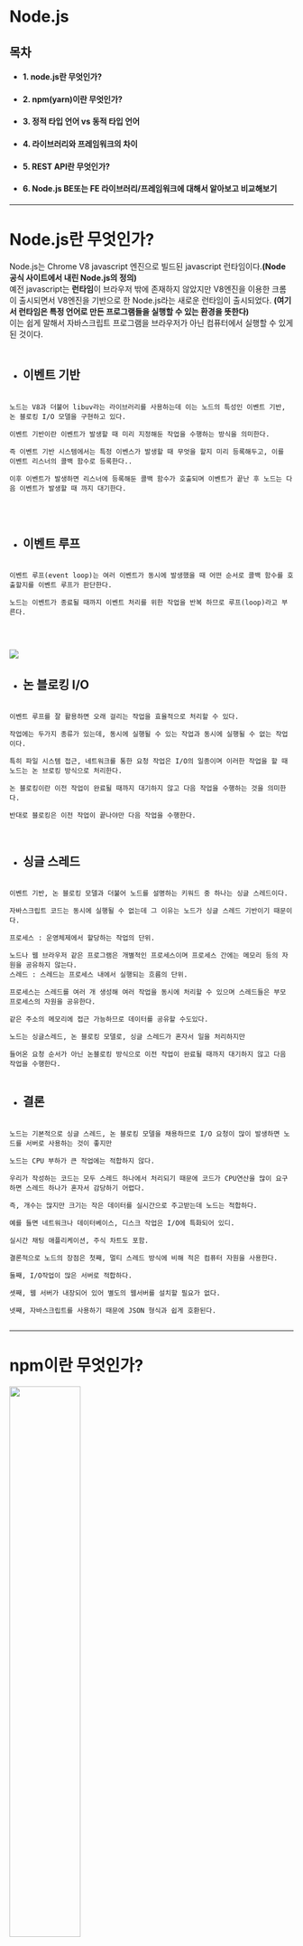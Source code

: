 # Node.js

## 목차
+ #### 1. node.js란 무엇인가?
+ #### 2. npm(yarn)이란 무엇인가?
+ #### 3. 정적 타입 언어 vs 동적 타입 언어
+ #### 4. 라이브러리와 프레임워크의 차이
+ #### 5. REST API란 무엇인가?
+ #### 6. Node.js BE또는 FE 라이브러리/프레임워크에 대해서 알아보고 비교해보기
--------
# Node.js란 무엇인가?

Node.js는 Chrome V8 javascript 엔진으로 빌드된 javascript 런타임이다.**(Node 공식 사이트에서 내린 Node.js의 정의)**<br>
예전 javascript는 **런타임**이 브라우저 밖에 존재하지 않았지만 V8엔진을 이용한 크롬이 출시되면서 V8엔진을 기반으로 한
Node.js라는 새로운 런타임이 출시되었다. **(여기서 런타임은 특정 언어로 만든 프로그램들을 실행할 수 있는 환경을 뜻한다)**<br>
이는 쉽게 말해서 자바스크립트 프로그램을 브라우저가 아닌 컴퓨터에서 실행할 수 있게 된 것이다.<br>
<br>

+ ## 이벤트 기반

<pre>
 <code>
노드는 V8과 더불어 libuv라는 라이브러리를 사용하는데 이는 노드의 특성인 이벤트 기반, 논 블로킹 I/O 모델을 구현하고 있다.<br>
이벤트 기반이란 이벤트가 발생할 때 미리 지정해둔 작업을 수행하는 방식을 의미한다.<br>
즉 이벤트 기반 시스템에서는 특정 이벤스가 발생할 때 무엇을 할지 미리 등록해두고, 이를 이벤트 리스너의 콜백 함수로 등록한다..<br>
이후 이벤트가 발생하면 리스너에 등록해둔 콜백 함수가 호출되며 이벤트가 끝난 후 노드는 다음 이벤트가 발생할 때 까지 대기한다. 
 </code>
</pre>
<br>

+ ## 이벤트 루프

<pre>
 <code>
이벤트 루프(event loop)는 여러 이벤트가 동시에 발생했을 때 어떤 순서로 콜백 함수를 호출할지를 이벤트 루프가 판단한다. <br>
노드는 이벤트가 종료될 때까지 이벤트 처리를 위한 작업을 반복 하므로 루프(loop)라고 부른다.<br>
 </code>
</pre>
<br>
<img src="https://media.vlpt.us/images/kimkevin90/post/b5338968-d88a-40ca-a3db-e0c923cbbfb9/%EB%A3%A8%ED%94%84.png">


+ ## 논 블로킹 I/O

<pre>
 <code>
이벤트 루프를 잘 활용하면 오래 걸리는 작업을 효율적으로 처리할 수 있다.<br>
작업에는 두가지 종류가 있는데, 동시에 실행될 수 있는 작업과 동시에 실행될 수 없는 작업이다.<br>
특히 파일 시스템 접근, 네트워크를 통한 요청 작업은 I/O의 일종이며 이러한 작업을 할 때 노드는 논 브로킹 방식으로 처리한다.<br>
논 블로킹이란 이전 작업이 완료될 때까지 대기하지 않고 다음 작업을 수행하는 것을 의미한다.<br>
반대로 블로킹은 이전 작업이 끝나야만 다음 작업을 수행한다.<br>
 </code>
</pre>


+ ## 싱글 스레드

<pre>
 <code>
이벤트 기반, 논 블로킹 모델과 더불어 노드를 설명하는 키워드 중 하나는 싱글 스레드이다.<br> 
자바스크립트 코드는 동시에 실행될 수 없는데 그 이유는 노드가 싱글 스레드 기반이기 때문이다.<br>
프로세스 : 운영체제에서 할당하는 작업의 단위. <br>
노드나 웹 브라우저 같은 프로그램은 개별적인 프로세스이며 프로세스 간에는 메모리 등의 자원을 공유하지 않는다.
스레드 : 스레드는 프로세스 내에서 실행되는 흐름의 단위.<br>
프로세스는 스레드를 여러 개 생성해 여러 작업을 동시에 처리할 수 있으며 스레드들은 부모 프로세스의 자원을 공유한다.<br>
같은 주소의 메모리에 접근 가능하므로 데이터를 공유할 수도있다.<br>
노드는 싱글스레드, 논 블로킹 모델로, 싱글 스레드가 혼자서 일을 처리하지만<br>
들어온 요청 순서가 아닌 논블로킹 방식으로 이전 작업이 완료될 때까지 대기하지 않고 다음 작업을 수행한다.
 </code>
</pre>


+ ## 결론

<pre>
 <code>
노드는 기본적으로 싱글 스레드, 논 블로킹 모델을 채용하므로 I/O 요청이 많이 발생하면 노드를 서버로 사용하는 것이 좋지만<br>
노드는 CPU 부하가 큰 작업에는 적합하지 않다.<br>
우리가 작성하는 코드는 모두 스레드 하나에서 처리되기 때문에 코드가 CPU연산을 많이 요구하면 스레드 하나가 혼자서 감당하기 어렵다.<br>
즉, 개수는 많지만 크기는 작은 데이터를 실시간으로 주고받는데 노드는 적합하다.<br>
예를 들면 네트워크나 데이터베이스, 디스크 작업은 I/O에 특화되어 있디.<br>
실시간 채팅 애플리케이션, 주식 차트도 포함.<br>
결론적으로 노드의 장점은 첫째, 멀티 스레드 방식에 비해 적은 컴퓨터 자원을 사용한다.<br>
둘째, I/O작업이 많은 서버로 적합하다.<br>
셋째, 웹 서버가 내장되어 있어 별도의 웹서버를 설치할 필요가 없다.<br>
넷째, 자바스크립트를 사용하기 때문에 JSON 형식과 쉽게 호환된다.
 </code>
</pre>

-------

# npm이란 무엇인가?
<img src="https://upload.wikimedia.org/wikipedia/commons/thumb/d/db/Npm-logo.svg/1200px-Npm-logo.svg.png" width="50%"> <br>
+ ## npm

<pre>
 <code>
npm (노드 패키지 매니저/Node Package Manager)은 자바스크립트 프로그래밍 언어를 위한 패키지 관리자이다.<br>
자바스크립트 런타임 환경 Node.js의 기본 패키지 관리자이다.<br>
명령 줄 클라이언트(npm), 그리고 공개 패키지와 지불 방식의 개인 패키지의 온라인 데이터베이스(npm 레지스트리)로 이루어져 있다.<br>
이 레지스트리는 클라이언트를 통해 접근되며 사용 가능한 패키지들은 npm 웹사이트를 통해 찾아보고 검색할 수 있다.<br>
패키지 관리자와 레지스트리는 npm사에 의해 관리된다.<br>
 </code>
</pre>

+ ## package.json

<pre>
 <code>
package.json은 NPM을 위한 각종 정보들을 저장해놓은 파일이다

NPM을 통해 모듈을 설치할 수 있는데 이 모듈들을 관리해주는 파일이 package.json이다.
{
  "name": "PassportExample",
  "version": "0.0.1",
  "private": true,
  "scripts": {
    "start": "node app.js"
  },
  "dependencies": {
    "body-parser": "^1.18.3",
  }
}
package.json 파일 예시이다

package.json 의 요소에 대해 알아보자.

-name : 프로젝트 명을 기입한다.

-version : 진행중인 프로젝트의 버전을 기입한다. enter를 입력할 경우 자동으로 기입된다.

-description : 위의 코드에는 없지만 프로젝트에 대한 설명을 기술한다.

-scripts : npm [script] 명령어를 통하여 실행할 수 있는 요소들을 의미한다.

-dependencies : 사용할 모듈을 dependencies 객체에 추가한다.
 </code>
</pre>
-----------

# 정적 타입 언어 vs 동적 타입 언어

+ ## 정적 타입 언어

<pre>
 <code>
먼저, 변수의  타입이란 int, short, float, String, 객체와 같은 자료형을 뜻한다.
정적타입 언어란?

정적타입 언어(Statically typed language)는 컴파일 시 변수의 타입이 결정되는 언어를 말한다.
따라서, 프로그래머가 변수에 들어갈 값의 형태에 따라 직접 변수의 타입을 명시해줘야 한다.
ex) {
  String name ="tuna"
  int num = 123
}
정적언어라는 것은 위에서 언급한 '타입' 즉 자료형을 컴파일 시에 결정하는 것 이다. 
컴파일 시에 자료형에 맞지 않는 값이 들어있으면 컴파일 에러가 발생한다..

정적타입의 언어로는 Java, C, C++, C#, Scala,  Fortran, Haskell, ML, Pascal 등이 있다.

장점 : 타입 에러로 인한 문제점을 초기에 발견할 수 있어 타입의 안정성이 높음
       컴파일 시에 미리 타입을 결정하기 때문에 실행속도가 빠름
단점 : 매번 코드 작성시 변수형을 결정해줘야 하는 번거로움이 있음
 </code>
</pre>

+ ## 동적 타입 언어

<pre>
 <code>
동적타입 언어란?

동적타입 언어(Dynamically typed languages)는 컴파일 시 자료형을 정하는 것이 아니라 런타임 시 결정된다.
다음과 같이 타입 없이 변수만 선언하여 값을 지정할 수 있다.

def num = 123
num = "일이삼"

위의 예시에서 타입 선언이 없었지만,  num이 123 이란 숫자로 선언이 된다.
두 번째 줄에 num을 String으로 다시 선언하더라도 타입 에러 없이 컴파일 된다.

동적타입 언어로는 Groovy, Python, JavaScript, Ruby, Smalltalk, Lisp, Objective-C, PHP, Prolog 등이 있다.

장점 :
런타임까지 타입에 대한 결정을 끌고 갈 수 있기 때문에 유연성이 높음
컴파일시 타입을 명시해주지 않아도 되기 때문에 빠르게 코드를 작성할 수 있음
 
단점 :
실행 도중에 변수에 예상치 못한 타입이 들어와 타입에러가 발생할 수 있음
동적타입 언어는 런타임 시 확인할 수 밖에 없기 때문에, 코드가 길고 복잡해질 경우 타입 에러를 찾기가 어려워짐.

이러한 불편함을 해소하기 위해 TypeScipt나 Flow 등을 사용할 수 있다.
 </code>
</pre>

-----------------------
# 라이브러리와 프레임워크의 차이

+ ## Framework(프레임워크)
<pre>
<code>
 프레임워크는 뼈대나 기반구조를 뜻하는데, 
 pplication 개발 시 필수적인 코드, 알고리즘, 데이터베이스 연동 등과 같은 기능들을 위해 어느정도 뼈대(구조)를 제공해주는 것이다.
그러므로 그러한 뼈대 위에 프로그래머가 코드를 작성하여 Application을 완성시켜야 한다.
어느정도 뼈대를 제공해 주기 때문에, 객체 지향 개발을 하면서 일관성 부족 등의 문제를 해결해 준다. 

그래서 소프트웨어에서는 프레임워크를 "소프트웨어의 특정 문제를 해결하기 위해서 상호 협력하는 클래스와 인터페이스의 집합"
이라고 정의하기도 한다.
</pre>
</code>


+ ## Library(라이브러리)
<pre>
<code>
Library는 특정 기능에 대한 도구나 함수들을 모은 집합이다.
즉, 프로그래머가 개발하는데 필요한 것들을 모아둔 것이다.

Library는 "단순 활용이 가능한 도구들의 집합"이라고 간단하게 정의할 수 있다.
</pre>
</code>


# 프레임워크와 라이브러리의 차이 - Inversion Of Control

<img src="https://t1.daumcdn.net/cfile/tistory/99F18D3359FB4E2F0C">

<pre>
<code>
Framework와 Library의 차이는 Flow(흐름)에 대한 제어 권한이 어디에 있느냐의 차이이다.
프레임워크는 전체적인 흐름을 자체적으로 가지고 있으며,
프로그래머가 그 안에 필요한 코드를 작성하는 반면에 라이브러리는 사용자가 흐름에 대해 제어를 하며 필요한 상황에 가져다 쓰는 것이다. 
이 내용을 한 문장으로 정리하자면 프레임워크에는 제어의 역전(Inversion Of Control)이 적용되어있다는 것이다.

제어의 역전(Inversion Of Control)이란 어떠한 일을 하도록 만들어진 프레임워크에
제어의 권한을 넘김으로써 클라이언트 코드가 신경서야 할 것을 줄이는 전략이다.
일반적으로 우리는 프로젝트를 생성하고 Main함수를 만들어서 시작지점을 형성한다.
그리고 Main 함수에서 프로그램의 흐름을 정하는 것은 프로그래머의 몫으로
우리가 어떠한 순서를 부여하느냐에 따라서 흐름을 제어하는 것이 일반적인 사고이다. 

하지만 여기서 프레임워크는 일반적인 사고와 반대되는 모습을 보여주는데
실행의 흐름을 프레임워크 자체가 가지고 있어서 우리의 코드를 프레임워크안에 넣어서 개발을 진행해야 한다.
실제로 Maven과 같은 프레임워크의 프로젝트를 생성해보면 어느정도 뼈대를 만들어서 그 안에 필요에 따라 우리의 코드를 넣는다.
일반적으로 프로그래머가 가지고 있어야하는 제어의 권한을 프레임워크에게 주었기 때문에 우리는 이를 제어의 역전이라고 말한다.
</pre>
</code>



# Rest APR란 무엇인가?

+ ## REST란?
<pre>
<code>
REST(REpresentational State Transfer)란, “웹에 존재하는 모든 자원(이미지, 동영상, DB 자원)에
고유한 URI를 부여해 활용” 하는 것으로, 자원을 정의하고 자원에 대한 주소를 지정하는 방법론을 의미한다고 한다.
이런 REST의 형식을 따른 시스템을 RESTful 이라고 부른다. 쉽게 말해 컴퓨터 시스템들의 대화법이다.
</pre>
</code>


+ ## REST API란?
<pre>
<code>
HTTP URI를 통해 자원을 명시하고, HTTP Method를 통해 해당 자원에 대한CRUD Operation을 적용한다.
</pre>
</code>
HTTP Method, CRUD Operation.
<img src="https://img1.daumcdn.net/thumb/R1280x0/?scode=mtistory2&fname=https%3A%2F%2Fblog.kakaocdn.net%2Fdn%2FcDWqJe%2FbtqJMwgeMhG%2FR14H2KkFyGPZm2RKd0Gtr0%2Fimg.png">

          


+ ## REST 구성요소
<pre>
<code>
1. 자원 (Resource), URI

  모든 자원은 고유한 ID를 가지며, 이는 서버에 저장되어 있다.
  클라이언트는 자원의 상태를 조작하기 위해 요청을 보낸다.
  HTTP에서 이러한 자원을 구별하는 ID는 'Users/1' 같은 HTTP URI이다.
  
2. 행위 (Verb), Method

  클라이언트는 URI를 이용해 자원을 지정하고 자원을 조작하기 위해
  HTTP Method를 사용한다. 대표적으로 GET, POST, PUT, DELETE 메소드들이 있다.
  
3. 표현 (Representation)

  클라이언트가 서버로 요청을 보냈을 때 서버가 응답으로 보내주는 자원의 상태를 Representation이라고
  한다. 자원의 형태는 JSON, XML, Text, RSS 등 여러형태로 나타낸다.
</pre>
</code>


+ ## REST의 특징?
<pre>
<code>
1. 클라이언트 - 서버 구조 

  자원을 요청하는 Client, 자원이 있는 Server 구조를 갖는다.
  
2. 무상태 (Stateless)

  HTTP는 Stateless 프로토콜이므로, REST 역시 무상태성을 따른다.
  즉, 서버는 클라이언트의 Context를 저장하지 않는다.

3. 캐시 처리 가능 (Cacheable)

  웹 표준 HTTP 프로토콜 기반이므로, 웹에서 사용하는 기존의 인프라를 그대로 활용한다.

4. 계층화

  API서버는 순수 비지니스 로직을 수행하고 그 앞단에 사용자 인증, 암호화, 로드밸런싱 등을
  하는 계층을 추가하여 구조상의 유연성을 줄 수 있다.

5. 인터페이스 일관성 (Uniform Interface)

  URI로 지정한 자원에 대한 조작을 통일되고 한정적인 인터페이스로 수행한다.
  HTTP 표준에만 따른다면 모든 플랫폼에서 사용가능하다.

6. 자체 표현 구조

  동사 (Method) + 명사(URI) 로 이루어져 있어 어떤 메소드에 무슨 행위를 하는지 알 수 있다.
  즉 REST API 메세지 자체만으로도 API를 파악할 수 있다.
  

</pre>
</code>


# Node.js BE Framework

## 1. Express

<pre>
<code>
Express는 웹 및 모바일 어플리케이션 개발을 위한 강력한 기능 모음을 제공하는
인기있고 빠르며, 최소한의 유연한 MVC(Model-View-Controller)Node.js 프레임 워크이다.

기존 Node.js 기능에 추가되는 얇은 기본 웹 어플리케이션 기능을 제공하는 라우팅 라이브러리 세트이다.
고성능에 중점을 두고 강력한 라우팅과 HTTP 도우미(리디렉션, 캐싱 등)를 지원하고,
14개 이상의 템플릿 엔진, 컨텐츠 협상 및 응용 프로그램을 빠르게 생성하기 위한
실행 파일을 지원하는 뷰 시스템이 제공된다.

또한 Express에는 사용하기 쉬운 많은 HTTP유틸리티 메소드, 함수 및 미들웨어가 제공되므로,
개발자가 강력한 API를 쉽고 빠르게 작성할 수 있다.
</pre>
</code>


## 2. Nest.js

<pre>
<code>
Nest.js는 효율적이고 안정적이며, 확장 가능한 서버 측 어플리케이션을 구축하기 위한
유연하고 다재다능하며 진보적인 Node.js REST API프레임 워크이다.
최신 JavaScript를 사용하며 TypeScript로 빌드 된다.
OOP(Object Oriented Programming), FP(Fuctional Programming), 
FRP(Fuctional Reactive Programming)의 요소를 결합한다.
</pre>
</code>

## 3. Sails.js

<pre>
<code>
Sails.js는 Express에 구축된 Node.js를 위한 실시간 MVC 웹 개발 프레임 워크이다.
MVC아키텍처는 Ruby on Rails와 같은 프레임 워크와 유사하지만 보다 최신의 데이터 중심 스타일의
웹 앱 및 API 개발을 지원한다는 점에서 다르다.
</pre>
</code>

## 4. Koa.js

<pre>
<code>
Koa.js는 Express 개발자가 구축한 새로운 웹 프레임 워크이며, ES2017 비동기 기능을 사용한다.
콜백 지옥의 앱을 제거하고 오류 처리를 단순하하기 위해 약속 및 비동기 기능을 사용한다.
</pre>
</code>


